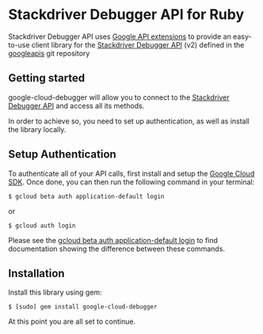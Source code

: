 Stackdriver Debugger API for Ruby
=================================================

Stackdriver Debugger API uses [Google API extensions][google-gax] to provide an
easy-to-use client library for the [Stackdriver Debugger API][] (v2) defined in the [googleapis][] git repository


[googleapis]: https://github.com/googleapis/googleapis/tree/master/google/devtools/clouddebugger/v2
[google-gax]: https://github.com/googleapis/gax-ruby
[Stackdriver Debugger API]: https://developers.google.com/apis-explorer/?hl=en_US#p/clouddebugger/v2

Getting started
---------------

google-cloud-debugger will allow you to connect to the [Stackdriver Debugger API][] and access all its methods.

In order to achieve so, you need to set up authentication, as well as install the library locally.


Setup Authentication
--------------------

To authenticate all of your API calls, first install and setup the [Google Cloud SDK][].
Once done, you can then run the following command in your terminal:

    $ gcloud beta auth application-default login

or

    $ gcloud auth login

Please see the [gcloud beta auth application-default login][] to find documentation showing the difference between these commands.

[Google Cloud SDK]: https://cloud.google.com/sdk/
[gcloud beta auth application-default login]: https://cloud.google.com/sdk/gcloud/reference/beta/auth/application-default/login


Installation
-------------------

Install this library using gem:

    $ [sudo] gem install google-cloud-debugger

At this point you are all set to continue.